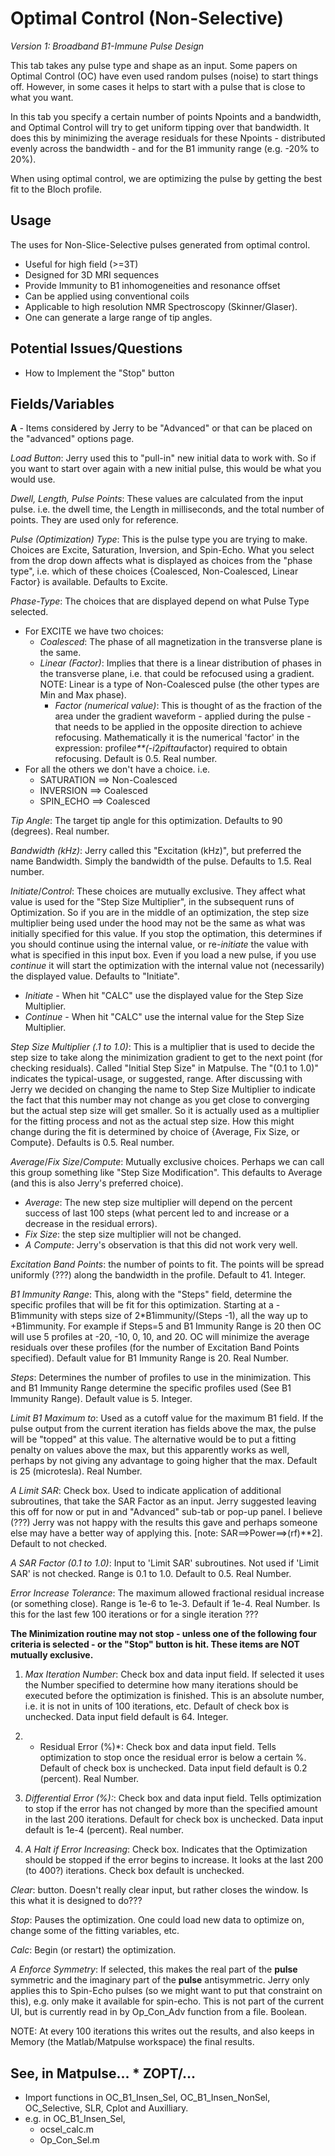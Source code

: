 # Optimal Control (Non-Selective)
_Version 1: Broadband B1-Immune Pulse Design_

This tab takes any pulse type and shape as an input. 
Some papers on Optimal Control (OC) have even used random pulses (noise) to start things off.
However, in some cases it helps to start with a pulse that is close to what you want.

In this tab you specify a certain number of points Npoints and a bandwidth, and Optimal Control will try to get uniform tipping over that bandwidth. It does this by minimizing the average residuals for these Npoints - distributed evenly across the bandwidth - and for the B1 immunity range (e.g. -20% to 20%).

When using optimal control, we are optimizing the pulse by getting the best fit to the Bloch profile.

## Usage
The uses for Non-Slice-Selective pulses generated from optimal control.
  * Useful for high field (>=3T)
  * Designed for 3D MRI sequences
  * Provide Immunity to B1 inhomogeneities and resonance offset
  * Can be applied using conventional coils
  * Applicable to high resolution NMR Spectroscopy (Skinner/Glaser).
  * One can generate a large range of tip angles.

## Potential Issues/Questions
  * How to Implement the "Stop" button

## Fields/Variables
**A** - Items considered by Jerry to be "Advanced" or that can be placed on the "advanced" options page.

*Load Button*: Jerry used this to "pull-in" new initial data to work with. So if you want to start over again with a new initial pulse, this would be what you would use.

*Dwell, Length, Pulse Points*: These values are calculated from the input pulse. i.e. the dwell time, the Length in milliseconds, and the total number of points. They are used only for reference.

*Pulse (Optimization) Type*: This is the pulse type you are trying to make. Choices are Excite, Saturation, Inversion, and Spin-Echo. What you select from the drop down affects what is displayed as choices from the "phase type", i.e. which of these choices {Coalesced, Non-Coalesced, Linear Factor} is available. Defaults to Excite.

*Phase-Type*: The choices that are displayed depend on what Pulse Type selected.
  * For EXCITE we have two choices:
    * *Coalesced*: The phase of all magnetization in the transverse plane is the same.
    * *Linear (Factor)*: Implies that there is a linear distribution of phases in the transverse plane, i.e. that could be refocused using a gradient. NOTE: Linear is a type of Non-Coalesced pulse (the other types are Min and Max phase).
      * *Factor (numerical value)*: This is thought of as the fraction of the area under the gradient waveform - applied during the pulse - that needs to be applied in the opposite direction to achieve refocusing. Mathematically it is the numerical 'factor' in the expression: profile*e**(-i*2*pi*f*tau*factor) required to obtain refocusing. Default is 0.5. Real number.
  * For all the others we don't have a choice.  i.e.
    * SATURATION ==> Non-Coalesced
    * INVERSION  ==> Coalesced
    * SPIN_ECHO  ==> Coalesced

*Tip Angle*: The target tip angle for this optimization. Defaults to 90 (degrees). Real number.

*Bandwidth (kHz)*: Jerry called this "Excitation (kHz)", but preferred the name Bandwidth. Simply the bandwidth of the pulse. Defaults to 1.5. Real number.

*Initiate*/*Control*: These choices are mutually exclusive. They affect what value is used for the "Step Size Multiplier", in the subsequent runs of Optimization. So if you are in the middle of an optimization, the step size multiplier being used under the hood may not be the same as what was initially specified for this value.  If you stop the optimation, this determines if you should continue using the internal value, or re-*initiate* the value with what is specified in this input box. Even if you load a new pulse, if you use *continue* it will start the optimization with the internal value not (necessarily) the displayed value. Defaults to "Initiate".
  * *Initiate* - When hit "CALC" use the displayed value for the Step Size Multiplier.
  * *Continue* - When hit "CALC" use the internal value for the Step Size Multiplier.

*Step Size Multiplier (.1 to 1.0)*: This is a multiplier that is used to decide the step size to take along the minimization gradient to get to the next point (for checking residuals). Called "Initial Step Size" in Matpulse. The "(0.1 to 1.0)" indicates the typical-usage, or suggested, range. After discussing with Jerry we decided on changing the name to Step Size Multiplier to indicate the fact that this number may not change as you get close to converging but the actual step size will get smaller. So it is actually used as a multiplier for the fitting process and not as the actual step size.  How this might change during the fit is determined by choice of {Average, Fix Size, or Compute}. Defaults is 0.5. Real number.

*Average*/*Fix Size*/*Compute*: Mutually exclusive choices. Perhaps we can call this group something like "Step Size Modification". This defaults to Average (and this is also Jerry's preferred choice).
  * *Average*: The new step size multiplier will depend on the percent success of last 100 steps (what percent led to and increase or a decrease in the residual errors).
  * *Fix Size*: the step size multiplier will not be changed.
  * *A* *Compute*: Jerry's observation is that this did not work very well.

*Excitation Band Points*: the number of points to fit. The points will be spread uniformly (???) along the bandwidth in the profile.  Default to 41. Integer.

*B1 Immunity Range*: This, along with the "Steps" field, determine the specific profiles that will be fit for this optimization. Starting at a -B1immunity with steps size of 2*B1immunity/(Steps -1), all the way up to +B1immunity.  For example if Steps=5 and B1 Immunity Range is 20 then OC will use 5 profiles at -20, -10, 0, 10, and 20. OC will minimize the average residuals over these profiles (for the number of Excitation Band Points specified).  Default value for B1 Immunity Range is 20. Real Number.

*Steps*: Determines the number of profiles to use in the minimization. This and B1 Immunity Range determine the specific profiles used (See B1 Immunity Range). Default value is 5. Integer.

*Limit B1 Maximum to*: Used as a cutoff value for the maximum B1 field.  If the pulse output from the current iteration has fields above the max, the pulse will be "topped" at this value. The alternative would be to put a fitting penalty on values above the max, but this apparently works as well, perhaps by not giving any advantage to going higher that the max.  Default is 25 (microtesla). Real Number.

*A* *Limit SAR*: Check box. Used to indicate application of additional subroutines, that take the SAR Factor as an input.  Jerry suggested leaving this off for now or put in and "Advanced" sub-tab or pop-up panel. I believe (???) Jerry was not happy with the results this gave and perhaps someone else may have a better way of applying this. [note: SAR==>Power==>(rf)**2]. Default to not checked.

*A* *SAR Factor (0.1 to 1.0)*: Input to 'Limit SAR' subroutines. Not used if 'Limit SAR' is not checked. Range is 0.1 to 1.0. Default to 0.5. Real Number.

*Error Increase Tolerance*: The maximum allowed fractional residual increase (or something close).  Range is 1e-6 to 1e-3. Default if 1e-4. Real Number.  Is this for the last few 100 iterations or for a single iteration ???

__The Minimization routine may not stop - unless one of the following four criteria is selected - or the "Stop" button is hit. These items are NOT mutually exclusive.__

  1. *Max Iteration Number*: Check box and data input field. If selected it uses the Number specified to determine how many iterations should be executed before the optimization is finished. This is an absolute number, i.e. it is not in units of 100 iterations, etc. Default of check box is unchecked. Data input field default is 64. Integer.

  2. * Residual Error (%)*: Check box and data input field. Tells optimization to stop once the residual error is below a certain %. Default of check box is unchecked. Data input field default is 0.2 (percent). Real Number.

  3. *Differential Error (%):*: Check box and data input field. Tells optimization to stop if the error has not changed by more than the specified amount in the last 200 iterations. Default for check box is unchecked. Data input default is 1e-4 (percent). Real number.

  4. *A* *Halt if Error Increasing*: Check box. Indicates that the Optimization should be stopped if the error begins to increase. It looks at the last 200 (to 400?) iterations. Check box default is unchecked.


*Clear*: button. Doesn't really clear input, but rather closes the window. Is this what it is designed to do???

*Stop*: Pauses the optimization. One could load new data to optimize on, change some of the fitting variables, etc.

*Calc*: Begin (or restart) the optimization.

*A* *Enforce Symmetry*: If selected, this makes the real part of the __pulse__ symmetric and the imaginary part of the __pulse__ antisymmetric. Jerry only applies this to Spin-Echo pulses (so we might want to put that constraint on this), e.g. only make it available for spin-echo. This is not part of the current UI, but is currently read in by Op_Con_Adv function from a file. Boolean.


NOTE: At every 100 iterations this writes out the results, and also keeps in Memory (the Matlab/Matpulse workspace) the final results.


## See, in Matpulse...  * ZOPT/...
  * Import functions in OC_B1_Insen_Sel, OC_B1_Insen_NonSel, OC_Selective, SLR, Cplot and Auxilliary.
  * e.g. in OC_B1_Insen_Sel, 
    * ocsel_calc.m
    * Op_Con_Sel.m